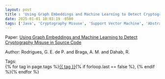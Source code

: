 ```yaml
---
layout: post
title : 'Using Graph Embeddings and Machine Learning to Detect Cryptography Misuse in Source Code'
date: 2025-01-01 10:03:19 -0500
tags: ['Java', 'Cryptography Misuse', 'Support Vector Machine', 'Abstract Syntax Tree (AST)']
---
```

Paper: [Using Graph Embeddings and Machine Learning to Detect Cryptography Misuse in Source Code](https://ieeexplore-ieee-org.proxy.library.nd.edu/document/9356194)

Author: Rodrigues, G. E. de P. and Braga, A. M. and Dahab, R.




 Tags:  
        <span>{% for tag in page.tags %}<a href="/tags/#{{ tag | slugify }}">{{ tag }}</a>{% if forloop.last == false %}, {% endif %}{% endfor %}</span>

